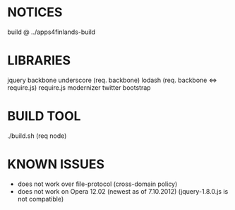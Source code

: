 NOTICES
=======
build @ ../apps4finlands-build

LIBRARIES
=========
jquery
backbone
underscore (req. backbone)
lodash (req. backbone <=> require.js)
require.js
modernizer
twitter bootstrap

BUILD TOOL
==========
./build.sh (req node)

KNOWN ISSUES
============

- does not work over file-protocol (cross-domain policy)
- does not work on Opera 12.02 (newest as of 7.10.2012) (jquery-1.8.0.js is not compatible)